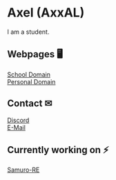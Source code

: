 # Axel (AxxAL)

I am a student.

## Webpages 🖥
[School Domain](https://19axer.ssis.nu "My School's domain.")\
[Personal Domain](https://www.axxal.net "My Personal Domain")

## Contact ✉
[Discord](https://discordapp.com/users/227060534887972864 "My Discord profile.")\
[E-Mail](mailto:me@axxal.net "E-Mail me :D")

## Currently working on ⚡
[Samuro-RE](https://github.com/AxxAL/Samuro-RE)

<!--
**AxxAL/AxxAL** is a ✨ _special_ ✨ repository because its `README.md` (this file) appears on your GitHub profile.

Here are some ideas to get you started:

- 🔭 I’m currently working on ...
- 🌱 I’m currently learning ...
- 👯 I’m looking to collaborate on ...
- 🤔 I’m looking for help with ...
- 💬 Ask me about ...
- 📫 How to reach me: ...
- 😄 Pronouns: ...
- ⚡ Fun fact: ...
-->
